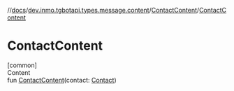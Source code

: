 //[docs](../../../index.md)/[dev.inmo.tgbotapi.types.message.content](../index.md)/[ContactContent](index.md)/[ContactContent](-contact-content.md)



# ContactContent  
[common]  
Content  
fun [ContactContent](-contact-content.md)(contact: [Contact](../../dev.inmo.tgbotapi.types/-contact/index.md))  



